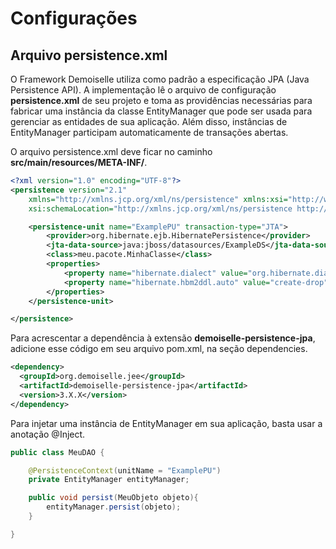 # Configurações
## Arquivo persistence.xml

O Framework Demoiselle utiliza como padrão a especificação JPA (Java Persistence API). A implementação lê o arquivo de configuração **persistence.xml** de seu projeto e toma as providências necessárias para fabricar uma instância da classe EntityManager que pode ser usada para gerenciar as entidades de sua aplicação. Além disso, instâncias de EntityManager participam automaticamente de transações abertas.

O arquivo persistence.xml deve ficar no caminho **src/main/resources/META-INF/**.
```xml
<?xml version="1.0" encoding="UTF-8"?>
<persistence version="2.1"
	xmlns="http://xmlns.jcp.org/xml/ns/persistence" xmlns:xsi="http://www.w3.org/2001/XMLSchema-instance"
	xsi:schemaLocation="http://xmlns.jcp.org/xml/ns/persistence http://xmlns.jcp.org/xml/ns/persistence/persistence_2_1.xsd">

	<persistence-unit name="ExamplePU" transaction-type="JTA">
		<provider>org.hibernate.ejb.HibernatePersistence</provider>
		<jta-data-source>java:jboss/datasources/ExampleDS</jta-data-source>
		<class>meu.pacote.MinhaClasse</class>
		<properties>
			<property name="hibernate.dialect" value="org.hibernate.dialect.HSQLDialect" />
			<property name="hibernate.hbm2ddl.auto" value="create-drop" />
		</properties>
	</persistence-unit>

</persistence>
```

Para acrescentar a dependência à extensão **demoiselle-persistence-jpa**, adicione esse código em seu arquivo pom.xml, na seção dependencies.

```xml
<dependency>
  <groupId>org.demoiselle.jee</groupId>
  <artifactId>demoiselle-persistence-jpa</artifactId>
  <version>3.X.X</version>
</dependency>
```

Para injetar uma instância de EntityManager em sua aplicação, basta usar a anotação @Inject. 

```java
public class MeuDAO {

    @PersistenceContext(unitName = "ExamplePU")
    private EntityManager entityManager;

    public void persist(MeuObjeto objeto){
        entityManager.persist(objeto);
    }

}
```

